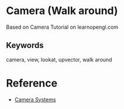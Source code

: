 # Camera (Walk around)

Based on Camera Tutorial on learnopengl.com

## Keywords
camera, view, lookat, upvector, walk around

# Reference
* [Camera Systems](https://learnopengl.com/Getting-started/Camera)
